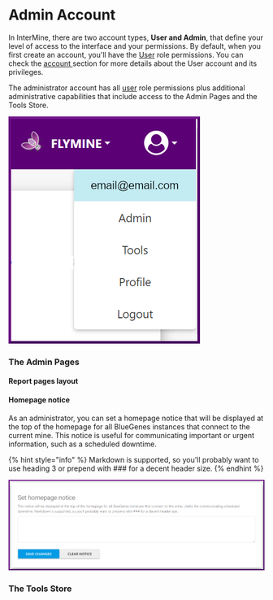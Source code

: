 # Admin Account

In InterMine, there are two account types, **User and Admin**, that define your level of access to the interface and your permissions. By default, when you first create an account, you'll have the [User](account.md) role permissions. You can check the [account ](account.md)section for more details about the User account and its privileges. 

The administrator account has all [user](account.md) role permissions plus additional administrative capabilities that include access to the Admin Pages and the Tools Store. 

![](../../.gitbook/assets/admin-menu-updated.png)

### The Admin Pages

#### Report pages layout

#### Homepage notice

As an administrator, you can set a homepage notice that will be displayed at the top of the homepage for all BlueGenes instances that connect to the current mine. This notice is useful for communicating important or urgent information, such as a scheduled downtime. 

{% hint style="info" %}
Markdown is supported, so you'll probably want to use heading 3 or prepend with \#\#\# for a decent header size.
{% endhint %}

![](../../.gitbook/assets/homepage-notice.png)

### The Tools Store



